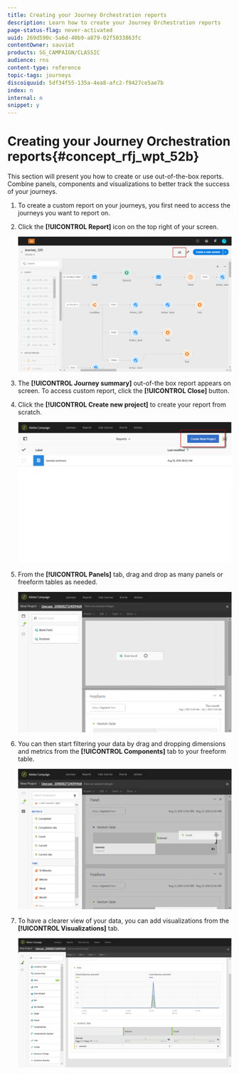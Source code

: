 ```yaml
---
title: Creating your Journey Orchestration reports
description: Learn how to create your Journey Orchestration reports
page-status-flag: never-activated
uuid: 269d590c-5a6d-40b9-a879-02f5033863fc
contentOwner: sauviat
products: SG_CAMPAIGN/CLASSIC
audience: rns
content-type: reference
topic-tags: journeys
discoiquuid: 5df34f55-135a-4ea8-afc2-f9427ce5ae7b
index: n
internal: n
snippet: y
---
```


# Creating your Journey Orchestration reports{#concept_rfj_wpt_52b}

This section will present you how to create or use out-of-the-box reports. Combine panels, components and visualizations to better track the success of your journeys.

1. To create a custom report on your journeys, you first need to access the journeys you want to report on.

1. Click the **[!UICONTROL Report]** icon on the top right of your screen.

    ![](../assets/dynamic_report_journey_2.png)

1. The **[!UICONTROL Journey summary]** out-of-the box report appears on screen. To access custom report, click the **[!UICONTROL Close]** button.

1. Click the **[!UICONTROL Create new project]** to create your report from scratch.

    ![](../assets/dynamic_report_journey_3.png)

1. From the **[!UICONTROL Panels]** tab, drag and drop as many panels or freeform tables as needed. 

    ![](../assets/dynamic_report_journey_4.png)

1. You can then start filtering your data by drag and dropping dimensions and metrics from the **[!UICONTROL Components]** tab to your freeform table. 

    ![](../assets/dynamic_report_journey_5.png)

1. To have a clearer view of your data, you can add visualizations from the **[!UICONTROL Visualizations]** tab.

    ![](../assets/dynamic_report_journey_6.png)
